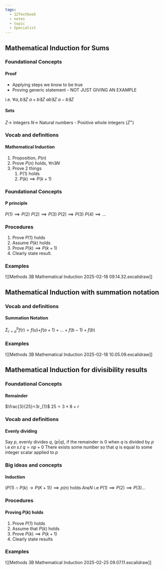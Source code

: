 ```yaml
---
tags:
  - 12Textbook
  - notes
  - topic
  - Specialist
---
```

## Mathematical Induction for Sums
### Foundational Concepts
#### Proof
- Applying steps we know to be true
- Proving generic statement - NOT JUST GIVING AN EXAMPLE

i.e. 
$\forall a, b \exists Z$
$a+b \exists Z$
$ab \exists Z$ 
$a-b \exists Z$ 

#### Sets
$Z\rightarrow$ integers
$N\rightarrow$ Natural numbers - Positive whole integers ($Z^+$)

### Vocab and definitions

#### Mathematical Induction
1. Proposition, $P(n)$
2. Prove $P(n)$ holds, $\forall n \exists N$ 
3. Prove 2 things
	1. P$(1)$ holds
	2. $P(k) \implies P(k+1)$ 

### Foundational Concepts
#### P principle
$P(1) \implies P(2)$
$P(2) \implies P(3)$
$P(2) \implies P(3)$
$P(4) \implies ...$
### Procedures
1. Prove $P(1)$ holds
2. Assume $P(k)$ holds
3. Prove $P(k) \implies P(k+1)$ 
4. Clearly state result. 

### Examples
![[Methods 3B Mathematical Induction 2025-02-18 09.14.32.excalidraw]]


## Mathematical Induction with summation notation
### Vocab and definitions
#### Summation Notation
$\Sigma^b_{r=a}f(r) = f(u){ + f(a+1)+\dots+f(b-1)+f(b)}$

### Examples
![[Methods 3B Mathematical Induction 2025-02-18 10.05.09.excalidraw]]

## Mathematical Induction for divisibility results
### Foundational Concepts
#### Remainder
$\frac{3}{25}=3r_{1}$
$25=3\times 8 + r$

### Vocab and definitions
#### Evenly dividing
Say $p$, evenly divides $q$, ($p|q$), if the remainder is 0 when $q$ is divided by $p$
i.e $\epsilon n\;  s.t \; q=np+0$
	There exists some number so that $q$ is equal to some integer scalar applied to $p$ 

### Big ideas and concepts
#### Induction
$(P(1) \cap P(k) \rightarrow P(K+1)) \implies p(n) \; \textrm{holds}\; A n \epsilon N$
i.e $P(1) \implies P(2) \implies P(3)...$ 

### Procedures
#### Proving $P(k)$ holds
1. Prove $P(1)$ holds
2. Assume that $P(k)$ holds 
3. Prove $P(k) \implies P(k+1)$ 
4. Clearly state results
### Examples
![[Methods 3B Mathematical Induction 2025-02-25 09.07.11.excalidraw]]

